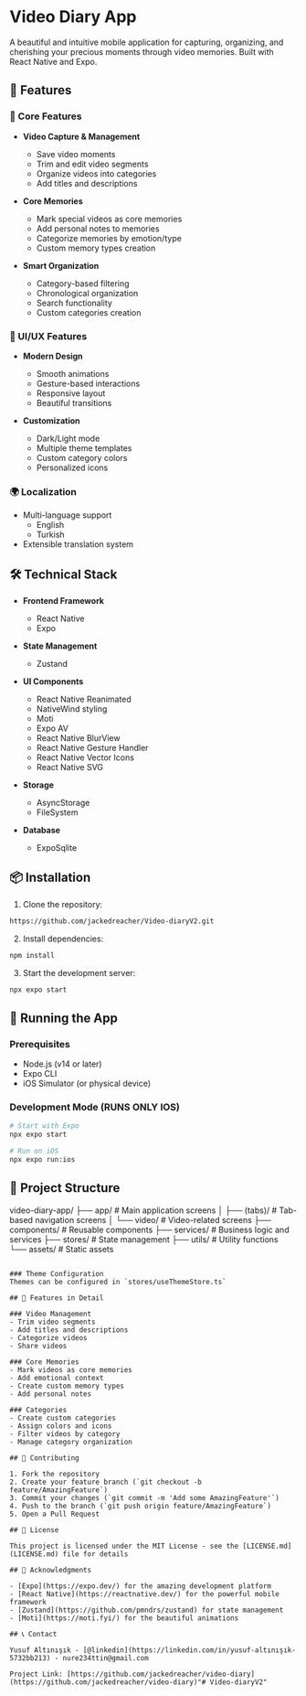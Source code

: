 # Video Diary App

A beautiful and intuitive mobile application for capturing, organizing, and cherishing your precious moments through video memories. Built with React Native and Expo.

## 🌟 Features

### 📱 Core Features
- **Video Capture & Management**
  - Save video moments
  - Trim and edit video segments
  - Organize videos into categories
  - Add titles and descriptions

- **Core Memories**
  - Mark special videos as core memories
  - Add personal notes to memories
  - Categorize memories by emotion/type
  - Custom memory types creation

- **Smart Organization**
  - Category-based filtering
  - Chronological organization
  - Search functionality
  - Custom categories creation

### 🎨 UI/UX Features
- **Modern Design**
  - Smooth animations
  - Gesture-based interactions
  - Responsive layout
  - Beautiful transitions

- **Customization**
  - Dark/Light mode
  - Multiple theme templates
  - Custom category colors
  - Personalized icons

### 🌍 Localization
- Multi-language support
  - English
  - Turkish
- Extensible translation system

## 🛠 Technical Stack

- **Frontend Framework**
  - React Native
  - Expo
  
- **State Management**
  - Zustand
  
- **UI Components**
  - React Native Reanimated
  - NativeWind styling
  - Moti
  - Expo AV
  - React Native BlurView
  - React Native Gesture Handler
  - React Native Vector Icons
  - React Native SVG

- **Storage**
  - AsyncStorage
  - FileSystem

- **Database**
  - ExpoSqlite

  
## 📦 Installation

1. Clone the repository:
```bash
https://github.com/jackedreacher/Video-diaryV2.git
```

2. Install dependencies:
```bash
npm install
```

3. Start the development server:
```bash
npx expo start
```

## 🚀 Running the App

### Prerequisites
- Node.js (v14 or later)
- Expo CLI
- iOS Simulator (or physical device)

### Development Mode (RUNS ONLY IOS)
```bash
# Start with Expo
npx expo start

# Run on iOS
npx expo run:ios
```

## 📁 Project Structure

video-diary-app/
├── app/ # Main application screens
│ ├── (tabs)/ # Tab-based navigation screens
│ └── video/ # Video-related screens
├── components/ # Reusable components
├── services/ # Business logic and services
├── stores/ # State management
├── utils/ # Utility functions
└── assets/ # Static assets
```

### Theme Configuration
Themes can be configured in `stores/useThemeStore.ts`

## 📱 Features in Detail

### Video Management
- Trim video segments
- Add titles and descriptions
- Categorize videos
- Share videos

### Core Memories
- Mark videos as core memories
- Add emotional context
- Create custom memory types
- Add personal notes

### Categories
- Create custom categories
- Assign colors and icons
- Filter videos by category
- Manage category organization

## 🤝 Contributing

1. Fork the repository
2. Create your feature branch (`git checkout -b feature/AmazingFeature`)
3. Commit your changes (`git commit -m 'Add some AmazingFeature'`)
4. Push to the branch (`git push origin feature/AmazingFeature`)
5. Open a Pull Request

## 📄 License

This project is licensed under the MIT License - see the [LICENSE.md](LICENSE.md) file for details

## 🙏 Acknowledgments

- [Expo](https://expo.dev/) for the amazing development platform
- [React Native](https://reactnative.dev/) for the powerful mobile framework
- [Zustand](https://github.com/pmndrs/zustand) for state management
- [Moti](https://moti.fyi/) for the beautiful animations

## 📞 Contact

Yusuf Altınışık - [@linkedin](https://linkedin.com/in/yusuf-altınışık-5732bb213) - nure234ttin@gmail.com

Project Link: [https://github.com/jackedreacher/video-diary](https://github.com/jackedreacher/video-diary)"# Video-diaryV2" 
